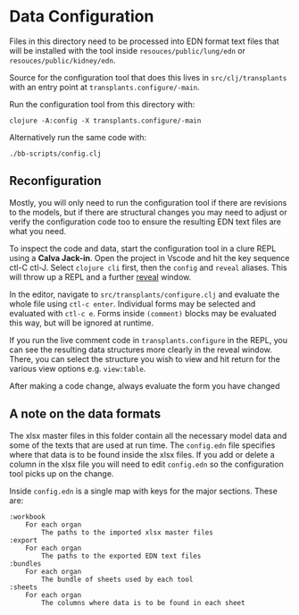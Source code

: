 # Data Configuration

Files in this directory need to be processed into EDN format text files that will be installed with the tool inside
`resouces/public/lung/edn` or `resouces/public/kidney/edn`.

Source for the configuration tool that does this lives in `src/clj/transplants` with an entry point at 
`transplants.configure/-main`.

Run the configuration tool from this directory with:
```
clojure -A:config -X transplants.configure/-main
```

Alternatively run the same code with:
```
./bb-scripts/config.clj
```


## Reconfiguration

Mostly, you will only need to run the configuration tool if there are revisions to the models, but if there are structural changes you may need to adjust or verify the configuration code too to ensure the resulting EDN text files are what you need.

To inspect the code and data, start the configuration tool in a clure REPL using
a **Calva Jack-in**. Open the project in Vscode and hit the key sequence ctl-C ctl-J. Select `clojure cli` first, then the `config` and `reveal` aliases. This will throw up a REPL and a further [reveal](https://github.com/vlaaad/reveal) window.

In the editor, navigate to `src/transplants/configure.clj` and evaluate the whole file using `ctl-c enter`. Individual forms may be selected and evaluated with `ctl-c e`. Forms inside `(comment)` blocks may be evaluated this way, but will be ignored at runtime.

 If you run the live comment code in `transplants.configure` in the REPL, you can see the resulting data structures more clearly in the reveal window. There, you can select the structure you wish to view and hit return for the various view options e.g. `view:table`.

After making a code change, always evaluate the form you have changed

## A note on the data formats

The xlsx master files in this folder contain all the necessary model data and some of the texts that are used at run time. The `config.edn` file specifies where that data is to be found inside the xlsx files. If you add or delete a column in the xlsx file you will need to edit `config.edn` so the configuration tool picks up on the change.

Inside `config.edn` is a single map with keys for the major sections. These are:

    :workbook
        For each organ
            The paths to the imported xlsx master files
    :export
        For each organ
            The paths to the exported EDN text files
    :bundles
        For each organ
            The bundle of sheets used by each tool
    :sheets
        For each organ
            The columns where data is to be found in each sheet